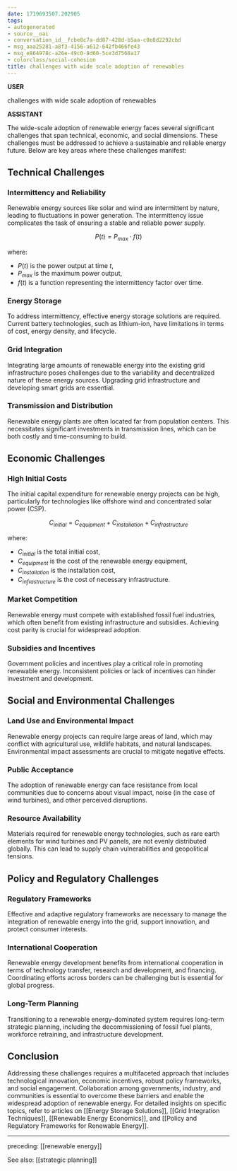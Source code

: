 ```yaml
---
date: 1719693507.202905
tags:
- autogenerated
- source__oai
- conversation_id__fcbe8c7a-dd87-428d-b5aa-c0e8d2292cbd
- msg_aaa25281-a8f3-4156-a612-642fb466fe43
- msg_e864978c-a26e-49c0-8d60-5ce3d7568a17
- colorclass/social-cohesion
title: challenges with wide scale adoption of renewables
---
```


**USER**

challenges with wide scale adoption of renewables


**ASSISTANT**

The wide-scale adoption of renewable energy faces several significant challenges that span technical, economic, and social dimensions. These challenges must be addressed to achieve a sustainable and reliable energy future. Below are key areas where these challenges manifest:

## Technical Challenges

### Intermittency and Reliability
Renewable energy sources like solar and wind are intermittent by nature, leading to fluctuations in power generation. The intermittency issue complicates the task of ensuring a stable and reliable power supply.

$$
P(t) = P_{max} \cdot f(t)
$$

where:
- $P(t)$ is the power output at time $t$,
- $P_{max}$ is the maximum power output,
- $f(t)$ is a function representing the intermittency factor over time.

### Energy Storage
To address intermittency, effective energy storage solutions are required. Current battery technologies, such as lithium-ion, have limitations in terms of cost, energy density, and lifecycle.

### Grid Integration
Integrating large amounts of renewable energy into the existing grid infrastructure poses challenges due to the variability and decentralized nature of these energy sources. Upgrading grid infrastructure and developing smart grids are essential.

### Transmission and Distribution
Renewable energy plants are often located far from population centers. This necessitates significant investments in transmission lines, which can be both costly and time-consuming to build.

## Economic Challenges

### High Initial Costs
The initial capital expenditure for renewable energy projects can be high, particularly for technologies like offshore wind and concentrated solar power (CSP).

$$
C_{initial} = C_{equipment} + C_{installation} + C_{infrastructure}
$$

where:
- $C_{initial}$ is the total initial cost,
- $C_{equipment}$ is the cost of the renewable energy equipment,
- $C_{installation}$ is the installation cost,
- $C_{infrastructure}$ is the cost of necessary infrastructure.

### Market Competition
Renewable energy must compete with established fossil fuel industries, which often benefit from existing infrastructure and subsidies. Achieving cost parity is crucial for widespread adoption.

### Subsidies and Incentives
Government policies and incentives play a critical role in promoting renewable energy. Inconsistent policies or lack of incentives can hinder investment and development.

## Social and Environmental Challenges

### Land Use and Environmental Impact
Renewable energy projects can require large areas of land, which may conflict with agricultural use, wildlife habitats, and natural landscapes. Environmental impact assessments are crucial to mitigate negative effects.

### Public Acceptance
The adoption of renewable energy can face resistance from local communities due to concerns about visual impact, noise (in the case of wind turbines), and other perceived disruptions.

### Resource Availability
Materials required for renewable energy technologies, such as rare earth elements for wind turbines and PV panels, are not evenly distributed globally. This can lead to supply chain vulnerabilities and geopolitical tensions.

## Policy and Regulatory Challenges

### Regulatory Frameworks
Effective and adaptive regulatory frameworks are necessary to manage the integration of renewable energy into the grid, support innovation, and protect consumer interests.

### International Cooperation
Renewable energy development benefits from international cooperation in terms of technology transfer, research and development, and financing. Coordinating efforts across borders can be challenging but is essential for global progress.

### Long-Term Planning
Transitioning to a renewable energy-dominated system requires long-term strategic planning, including the decommissioning of fossil fuel plants, workforce retraining, and infrastructure development.

## Conclusion
Addressing these challenges requires a multifaceted approach that includes technological innovation, economic incentives, robust policy frameworks, and social engagement. Collaboration among governments, industry, and communities is essential to overcome these barriers and enable the widespread adoption of renewable energy. For detailed insights on specific topics, refer to articles on [[Energy Storage Solutions]], [[Grid Integration Techniques]], [[Renewable Energy Economics]], and [[Policy and Regulatory Frameworks for Renewable Energy]].


---

preceding: [[renewable energy]]

See also: [[strategic planning]]